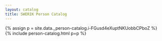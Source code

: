 ```yaml
---
layout: catalog
title: SWERIK Person Catalog
---
```

{% assign p = site.data._person-catalog.i-FGusd4eXuptNKUobbCPboZ %}
{% include person-catalog.html p=p %}

